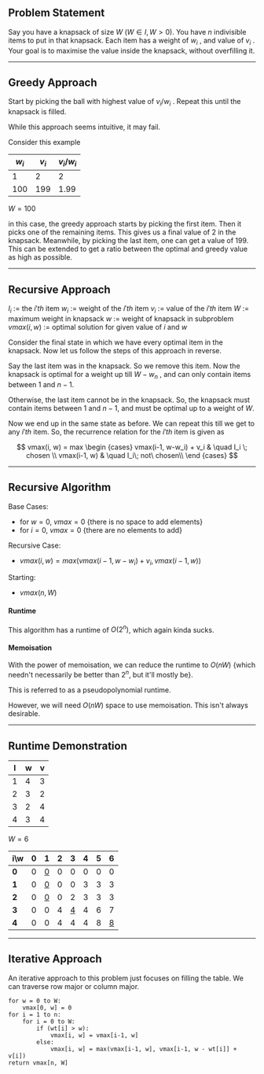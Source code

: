 ## Problem Statement
Say you have a knapsack of size $W$ ($W \in I, W > 0$). You have $n$ indivisible items to put in that knapsack. Each item has a weight of $w_i$ , and value of $v_i$ . Your goal is to maximise the value inside the knapsack, without overfilling it.
___
## Greedy Approach
Start by picking the ball with highest value of $v_i / w_i$ . Repeat this until the knapsack is filled.

While this approach seems intuitive, it may fail. 

Consider this example

| $w_i$ | $v_i$ | $v_i/w_i$ |
| ----- | ----- | --------- |
| 1     | 2     | 2         |
| 100   | 199   | 1.99      |

$W = 100$

in this case, the greedy approach starts by picking the first item. Then it picks one of the remaining items. This gives us a final value of 2 in the knapsack. Meanwhile, by picking the last item, one can get a value of 199. This can be extended to get a ratio between the optimal and greedy value as high as possible.
___
## Recursive Approach

$I_i$ := the $i'th$ item
$w_i$ := weight of the $i'th$ item
$v_i$ := value of the $i'th$ item
$W$ := maximum weight in knapsack
$w$ := weight of knapsack in subproblem
$vmax(i, w)$ := optimal solution for given value of $i$ and $w$

Consider the final state in which we have every optimal item in the knapsack. Now let us follow the steps of this approach in reverse. 

Say the last item was in the knapsack. So we remove this item. Now the knapsack is optimal for a weight up till $W - w_n$ , and can only contain items between $1$ and $n-1$.

Otherwise, the last item cannot be in the knapsack. So, the knapsack must contain items between $1$ and $n-1$, and must be optimal up to a weight of $W$. 

Now we end up in the same state as before. We can repeat this till we get to any $i'th$ item. So, the recurrence relation for the $i'th$ item is given as

$$
vmax(i, w) = max \begin {cases}
	vmax(i-1, w-w_i) + v_i & \quad I_i \; chosen \\
	vmax(i-1, w) & \quad I_i\; not\ chosen\\
	\end {cases}
$$
___
## Recursive Algorithm

Base Cases: 
* for $w=0$, $vmax =0$ {there is no space to add elements}
* for $i = 0$, $vmax = 0$ {there are no elements to add}

Recursive Case:
* $vmax(i,w) = max(vmax(i-1, w-w_i) + v_i, vmax(i-1, w))$ 

Starting:
* $vmax(n, W)$ 

#### Runtime
This algorithm has a runtime of $O(2^n)$, which again kinda sucks.

#### Memoisation
With the power of memoisation, we can reduce the runtime to $O(nW)$ {which needn't necessarily be better than $2^n$, but it'll mostly be}.

This is referred to as a pseudopolynomial runtime.

However, we will need $O(nW)$ space to use memoisation. This isn't always desirable.
___
<div style="page-break-after: always;"></div>

## Runtime Demonstration

| I   | w   | v   |
| --- | --- | --- |
| 1   | 4   | 3   |
| 2   | 3   | 2   |
| 3   | 2   | 4   |
| 4   | 3   | 4   |

$W=6$

| i\\w  | 0   | 1        | 2   | 3        | 4   | 5   | 6        |
| ----- | --- | -------- | --- | -------- | --- | --- | -------- |
| **0** | 0   | <u>0</u> | 0   | 0        | 0   | 0   | 0        |
| **1** | 0   | <u>0</u> | 0   | 0        | 3   | 3   | 3        |
| **2** | 0   | <u>0</u> | 0   | 2        | 3   | 3   | 3        |
| **3** | 0   | 0        | 4   | <u>4</u> | 4   | 6   | 7        |
| **4** | 0   | 0        | 4   | 4        | 4   | 8   | <u>8</u> |
___
## Iterative Approach
An iterative approach to this problem just focuses on filling the table. We can traverse row major or column major.

```
for w = 0 to W:
	vmax[0, w] = 0
for i = 1 to n:
	for i = 0 to W:
		if (wt[i] > w):
			vmax[i, w] = vmax[i-1, w]
		else:
			vmax[i, w] = max(vmax[i-1, w], vmax[i-1, w - wt[i]] + v[i])
return vmax[n, W]
```


